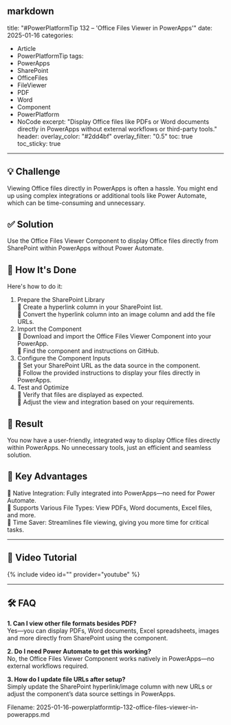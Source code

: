 markdown
---
title: "#PowerPlatformTip 132 – 'Office Files Viewer in PowerApps'"
date: 2025-01-16
categories:
  - Article
  - PowerPlatformTip
tags:
  - PowerApps
  - SharePoint
  - OfficeFiles
  - FileViewer
  - PDF
  - Word
  - Component
  - PowerPlatform
  - NoCode
excerpt: "Display Office files like PDFs or Word documents directly in PowerApps without external workflows or third-party tools."
header:
  overlay_color: "#2dd4bf"
  overlay_filter: "0.5"
toc: true
toc_sticky: true
---

## 💡 Challenge
Viewing Office files directly in PowerApps is often a hassle. You might end up using complex integrations or additional tools like Power Automate, which can be time-consuming and unnecessary.

## ✅ Solution
Use the Office Files Viewer Component to display Office files directly from SharePoint within PowerApps without Power Automate.

## 🔧 How It's Done
Here's how to do it:
1. Prepare the SharePoint Library  
   🔸 Create a hyperlink column in your SharePoint list.  
   🔸 Convert the hyperlink column into an image column and add the file URLs.  
2. Import the Component  
   🔸 Download and import the Office Files Viewer Component into your PowerApp.  
   🔸 Find the component and instructions on GitHub.  
3. Configure the Component Inputs  
   🔸 Set your SharePoint URL as the data source in the component.  
   🔸 Follow the provided instructions to display your files directly in PowerApps.  
4. Test and Optimize  
   🔸 Verify that files are displayed as expected.  
   🔸 Adjust the view and integration based on your requirements.

## 🎉 Result
You now have a user-friendly, integrated way to display Office files directly within PowerApps. No unnecessary tools, just an efficient and seamless solution.

## 🌟 Key Advantages
🔸 Native Integration: Fully integrated into PowerApps—no need for Power Automate.  
🔸 Supports Various File Types: View PDFs, Word documents, Excel files, and more.  
🔸 Time Saver: Streamlines file viewing, giving you more time for critical tasks.  

---

## 🎥 Video Tutorial
{% include video id="" provider="youtube" %}

---

## 🛠️ FAQ
**1. Can I view other file formats besides PDF?**  
Yes—you can display PDFs, Word documents, Excel spreadsheets, images and more directly from SharePoint using the component.

**2. Do I need Power Automate to get this working?**  
No, the Office Files Viewer Component works natively in PowerApps—no external workflows required.

**3. How do I update file URLs after setup?**  
Simply update the SharePoint hyperlink/image column with new URLs or adjust the component’s data source settings in PowerApps.


Filename: 2025-01-16-powerplatformtip-132-office-files-viewer-in-powerapps.md